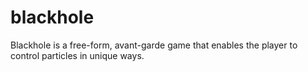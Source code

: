# blackhole
Blackhole is a free-form, avant-garde game that enables the player to control particles in unique ways.
